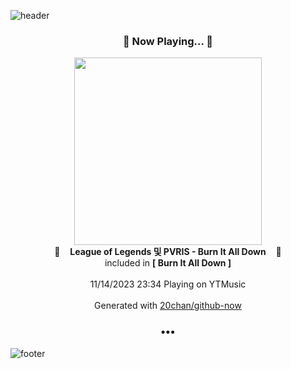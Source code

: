 ![header](https://capsule-render.vercel.app/api?type=wave&height=170&section=header&fontColor=090707&fontAlignX=45&fontAlignY=65&fontSize=100)

<h3 align="center">🎵 Now Playing... 🎵</h3>
<p align="center">
  <a href="https://music.youtube.com/watch?v=DHnl4hPbizw">
    <img width="300" src="https://lh3.googleusercontent.com/NMIZhB4OqzP4WP4nA5rR1Dh51FB2Qe2-FsY1j_wLudYd1zdBym5llmNg-IMT8FVuklRImG9nI72ug7QG">
  </a>
  <br>
  🎵&nbsp&nbsp&nbsp <b>League of Legends 및 PVRIS - Burn It All Down</b> &nbsp&nbsp&nbsp🎵
  <br>
  included in <b>[ Burn It All Down ]</b>
  
  <br />
  <br />
  11/14/2023 23:34 Playing on YTMusic
  <br />
  <br />
  Generated with <a href="https://github.com/20chan/github-now">20chan/github-now</a>
</p>

<h3 align="center">•••</h3>

![footer](https://capsule-render.vercel.app/api?type=wave&height=150&section=footer)
